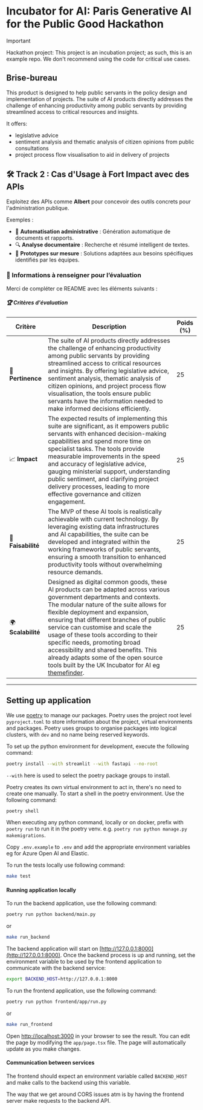 # Incubator for AI: Paris Generative AI for the Public Good Hackathon

> [!IMPORTANT]
> Hackathon project: This project is an incubation project; as such, this is an example repo. We don't recommend using the code for critical use cases.

## Brise-bureau

This product is designed to help public servants in the policy design and implementation of projects. The suite of AI products directly addresses the challenge of enhancing productivity among public servants by providing streamlined access to critical resources and insights. 

It offers:
- legislative advice
- sentiment analysis and thematic analysis of citizen opinions from public consultations
- project process flow visualisation to aid in delivery of projects


## 🛠 Track 2 : Cas d'Usage à Fort Impact avec des APIs  
Exploitez des APIs comme **Albert** pour concevoir des outils concrets pour l'administration publique.  

Exemples :  
- 📝 **Automatisation administrative** : Génération automatique de documents et rapports.  
- 🔍 **Analyse documentaire** : Recherche et résumé intelligent de textes.  
- 🎯 **Prototypes sur mesure** : Solutions adaptées aux besoins spécifiques identifiés par les équipes.

### 📝 Informations à renseigner pour l’évaluation  

Merci de compléter ce README avec les éléments suivants :  

##### 🏆 Critères d'évaluation  
| Critère            | Description | Poids (%) |
|--------------------|-------------|-----------|
| 🎯 **Pertinence**  | The suite of AI products directly addresses the challenge of enhancing productivity among public servants by providing streamlined access to critical resources and insights. By offering legislative advice, sentiment analysis, thematic analysis of citizen opinions, and project process flow visualisation, the tools ensure public servants have the information needed to make informed decisions efficiently.  | 25 |
| 📈 **Impact**      | The expected results of implementing this suite are significant, as it empowers public servants with enhanced decision-making capabilities and spend more time on specialist tasks. The tools provide measurable improvements in the speed and accuracy of legislative advice, gauging ministerial support, understanding public sentiment, and clarifying project delivery processes, leading to more effective governance and citizen engagement.| 25 |
| 🔧 **Faisabilité** | The MVP of these AI tools is realistically achievable with current technology. By leveraging existing data infrastructures and AI capabilities, the suite can be developed and integrated within the working frameworks of public servants, ensuring a smooth transition to enhanced productivity tools without overwhelming resource demands. | 25 |
| 🌍 **Scalabilité** | Designed as digital common goods, these AI products can be adapted across various government departments and contexts. The modular nature of the suite allows for flexible deployment and expansion, ensuring that different branches of public service can customise and scale the usage of these tools according to their specific needs, promoting broad accessibility and shared benefits. This already adapts some of the open source tools built by the UK Incubator for AI eg [themefinder](https://pypi.org/project/themefinder/). | 25 |

---

## Setting up application

We use [poetry](https://python-poetry.org/) to manage our packages. Poetry uses the project root level `pyproject.toml` to store information about the project, virtual environments and packages. Poetry uses groups to organise packages into logical clusters, with `dev` and no name being reserved keywords.

To set up the python environment for development, execute the following command:

``` bash
poetry install --with streamlit --with fastapi --no-root
```

`--with` here is used to select the poetry package groups to install. 

Poetry creates its own virtual environment to act in, there's no need to create one manually. To start a shell in the poetry environment. Use the following command:

``` bash
poetry shell
```

When executing any python command, locally or on docker, prefix with `poetry run` to run it in the poetry venv. e.g. `poetry run python manage.py makemigrations`.

Copy `.env.example` to `.env` and add the appropriate environment variables eg for Azure Open AI and Elastic.


To run the tests locally use following command:

``` bash
make test
```

#### Running application locally

To run the backend application, use the following command:

```bash
poetry run python backend/main.py
```

or 

```bash
make run_backend
```

The backend application will start on [http://127.0.0.1:8000](http://127.0.0.1:8000). Once the backend process is up and running, set the environment variable to be used by the frontend application to communicate with the backend service:

```bash
export BACKEND_HOST=http://127.0.0.1:8000
```

To run the frontend application, use the following command:

```bash
poetry run python frontend/app/run.py
```

or 
```bash
make run_frontend
```

Open [http://localhost:3000](http://localhost:3000) in your browser to see the result. You can edit the page by modifying the `app/page.tsx` file. The page will automatically update as you make changes.


#### Communication between services

The frontend should expect an environment variable called `BACKEND_HOST` and make calls to the backend using this variable.

The way that we get around CORS issues atm is by having the frontend server make requests to the backend API.




